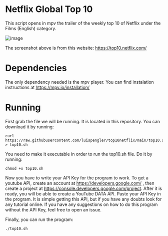 # Netflix Global Top 10
This script opens in mpv the trailer of the weekly top 10 of Netflix under the Films (English) category. 

![image](https://user-images.githubusercontent.com/71613402/213900364-a1f3c791-0026-4415-956f-51a88de5c917.png)

The screenshot above is from this website: https://top10.netflix.com/

# Dependencies
The only dependency needed is the mpv player. You can find instalation instructions at https://mpv.io/installation/

# Running
First grab the file we will be running. It is located in this repository. You can download it by running: 
```
curl https://raw.githubusercontent.com/luispengler/top10netflix/main/top10.sh > top10.sh
```
You need to make it executable in order to run the top10.sh file. Do it by running:
```
chmod +x top10.sh
```
Now you have to write your API Key for the program to work. To get a youtube API, create an account at https://developers.google.com/ , then create a project at https://console.developers.google.com/project. After it is ready, you will be able to create a YouTube DATA API. Paste your API Key in the program. It is simple getting this API, but if you have any doubts look for any tutorial online. If you have any suggestions on how to do this program without the API Key, feel free to open an issue.

Finally, you can run the program:
```
./top10.sh
```
